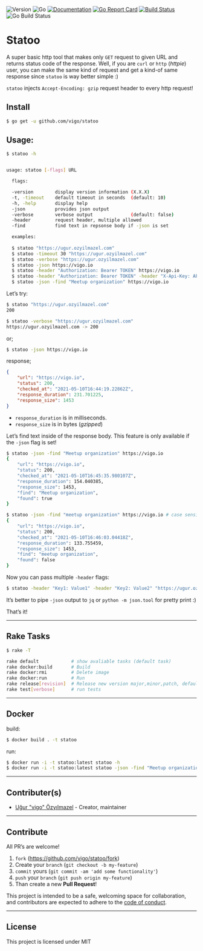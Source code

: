 ![Version](https://img.shields.io/badge/version-0.2.3-orange.svg)
![Go](https://img.shields.io/badge/go-1.16-black.svg)
[![Documentation](https://godoc.org/github.com/vigo/statoo?status.svg)](https://pkg.go.dev/github.com/vigo/statoo)
[![Go Report Card](https://goreportcard.com/badge/github.com/vigo/statoo)](https://goreportcard.com/report/github.com/vigo/statoo)
[![Build Status](https://travis-ci.org/vigo/statoo.svg?branch=main)](https://travis-ci.org/vigo/statoo)
![Go Build Status](https://github.com/vigo/statoo/actions/workflows/go.yml/badge.svg)

# Statoo

A super basic http tool that makes only `GET` request to given URL and returns
status code of the response. Well, if you are `curl` or `http` (*httpie*) user,
you can make the same kind of request and get a kind-of same response since
`statoo` is way better simple :)

`statoo` injects `Accept-Encoding: gzip` request header to every http request!

## Install

```bash
$ go get -u github.com/vigo/statoo
```

## Usage:

```bash
$ statoo -h


usage: statoo [-flags] URL

  flags:

  -version        display version information (X.X.X)
  -t, -timeout    default timeout in seconds  (default: 10)
  -h, -help       display help
  -json           provides json output
  -verbose        verbose output              (default: false)
  -header         request header, multiple allowed
  -find           find text in repsonse body if -json is set

  examples:
  
  $ statoo "https://ugur.ozyilmazel.com"
  $ statoo -timeout 30 "https://ugur.ozyilmazel.com"
  $ statoo -verbose "https://ugur.ozyilmazel.com"
  $ statoo -json https://vigo.io
  $ statoo -header "Authorization: Bearer TOKEN" https://vigo.io
  $ statoo -header "Authorization: Bearer TOKEN" -header "X-Api-Key: APIKEY" https://vigo.io
  $ statoo -json -find "Meetup organization" https://vigo.io

```

Let’s try:

```bash
$ statoo "https://ugur.ozyilmazel.com"
200

$ statoo -verbose "https://ugur.ozyilmazel.com"
https://ugur.ozyilmazel.com -> 200
```

or;

```bash
$ statoo -json https://vigo.io
```

response;

```json
{
    "url": "https://vigo.io",
    "status": 200,
    "checked_at": "2021-05-10T16:44:19.22862Z",
    "response_duration": 231.701225,
    "response_size": 1453
}
```

- `response_duration` is in milliseconds.
- `response_size` is in bytes (*gzipped*)

Let’s find text inside of the response body. This feature is only available
if the `-json` flag is set!

```bash
$ statoo -json -find "Meetup organization" https://vigo.io
{
    "url": "https://vigo.io",
    "status": 200,
    "checked_at": "2021-05-10T16:45:35.980107Z",
    "response_duration": 154.040385,
    "response_size": 1453,
    "find": "Meetup organization",
    "found": true
}

$ statoo -json -find "meetup organization" https://vigo.io # case sensitive
{
    "url": "https://vigo.io",
    "status": 200,
    "checked_at": "2021-05-10T16:46:03.04418Z",
    "response_duration": 133.755459,
    "response_size": 1453,
    "find": "meetup organization",
    "found": false
}
```

Now you can pass multiple `-header` flags:

```bash
$ statoo -header "Key1: Value1" -header "Key2: Value2" "https://ugur.ozyilmazel.com"
```

It’s better to pipe `-json` output to `jq` or `python -m json.tool` for pretty print :)

That’s it!

---

## Rake Tasks

```bash
$ rake -T

rake default            # show avaliable tasks (default task)
rake docker:build       # Build
rake docker:rmi         # Delete image
rake docker:run         # Run
rake release[revision]  # Release new version major,minor,patch, default: patch
rake test[verbose]      # run tests
```

---

## Docker

build:

```bash
$ docker build . -t statoo
```

run:

```bash
$ docker run -i -t statoo:latest statoo -h
$ docker run -i -t statoo:latest statoo -json -find "Meetup organization" https://vigo.io
```

---

## Contributer(s)

* [Uğur "vigo" Özyılmazel](https://github.com/vigo) - Creator, maintainer

---

## Contribute

All PR’s are welcome!

1. `fork` (https://github.com/vigo/statoo/fork)
1. Create your `branch` (`git checkout -b my-feature`)
1. `commit` yours (`git commit -am 'add some functionality'`)
1. `push` your `branch` (`git push origin my-feature`)
1. Than create a new **Pull Request**!

This project is intended to be a safe, welcoming space for collaboration, and
contributors are expected to adhere to the [code of conduct][coc].

---

## License

This project is licensed under MIT

[coc]: https://github.com/vigo/statoo/blob/main/CODE_OF_CONDUCT.md